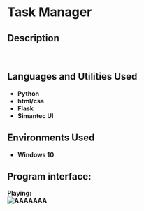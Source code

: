 <h1>Task Manager</h1>


<h2>Description</h2>


<br />


<h2>Languages and Utilities Used</h2>

- <b>Python</b> 
- <b>html/css<b>
- <b>Flask</b>
- <b>Simantec UI<b>

<h2>Environments Used </h2>

- <b>Windows 10</b> 

<h2>Program interface:</h2>


<p align="center">

Playing:  <br/>
![AAAAAAA](https://user-images.githubusercontent.com/94048443/216818933-19e8ef01-89ae-43c0-a40b-66fa02c74c03.png)

</p>

<!--
 ```diff
- text in red
+ text in green
! text in orange
# text in gray
@@ text in purple (and bold)@@
```
--!>
